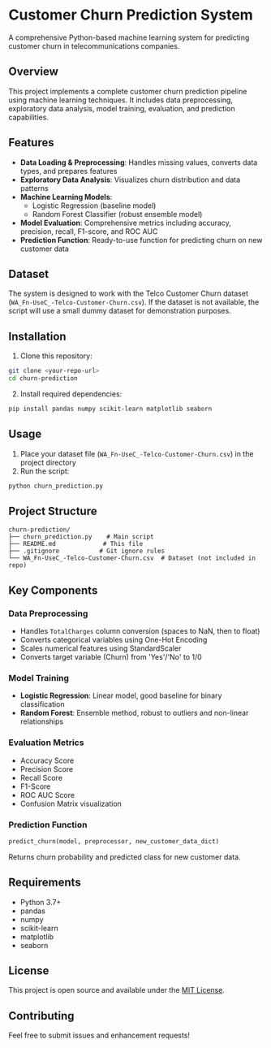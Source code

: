 # Customer Churn Prediction System

A comprehensive Python-based machine learning system for predicting customer churn in telecommunications companies.

## Overview

This project implements a complete customer churn prediction pipeline using machine learning techniques. It includes data preprocessing, exploratory data analysis, model training, evaluation, and prediction capabilities.

## Features

- **Data Loading & Preprocessing**: Handles missing values, converts data types, and prepares features
- **Exploratory Data Analysis**: Visualizes churn distribution and data patterns
- **Machine Learning Models**: 
  - Logistic Regression (baseline model)
  - Random Forest Classifier (robust ensemble model)
- **Model Evaluation**: Comprehensive metrics including accuracy, precision, recall, F1-score, and ROC AUC
- **Prediction Function**: Ready-to-use function for predicting churn on new customer data

## Dataset

The system is designed to work with the Telco Customer Churn dataset (`WA_Fn-UseC_-Telco-Customer-Churn.csv`). If the dataset is not available, the script will use a small dummy dataset for demonstration purposes.

## Installation

1. Clone this repository:
```bash
git clone <your-repo-url>
cd churn-prediction
```

2. Install required dependencies:
```bash
pip install pandas numpy scikit-learn matplotlib seaborn
```

## Usage

1. Place your dataset file (`WA_Fn-UseC_-Telco-Customer-Churn.csv`) in the project directory
2. Run the script:
```bash
python churn_prediction.py
```

## Project Structure

```
churn-prediction/
├── churn_prediction.py    # Main script
├── README.md             # This file
├── .gitignore           # Git ignore rules
└── WA_Fn-UseC_-Telco-Customer-Churn.csv  # Dataset (not included in repo)
```

## Key Components

### Data Preprocessing
- Handles `TotalCharges` column conversion (spaces to NaN, then to float)
- Converts categorical variables using One-Hot Encoding
- Scales numerical features using StandardScaler
- Converts target variable (Churn) from 'Yes'/'No' to 1/0

### Model Training
- **Logistic Regression**: Linear model, good baseline for binary classification
- **Random Forest**: Ensemble method, robust to outliers and non-linear relationships

### Evaluation Metrics
- Accuracy Score
- Precision Score
- Recall Score
- F1-Score
- ROC AUC Score
- Confusion Matrix visualization

### Prediction Function
```python
predict_churn(model, preprocessor, new_customer_data_dict)
```
Returns churn probability and predicted class for new customer data.

## Requirements

- Python 3.7+
- pandas
- numpy
- scikit-learn
- matplotlib
- seaborn

## License

This project is open source and available under the [MIT License](LICENSE).

## Contributing

Feel free to submit issues and enhancement requests! 